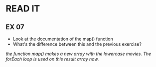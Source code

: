 # READ IT
## EX 07
* Look at the documentation of the map() function
* What's the difference between this and the previous exercise?

<em>
the function map() makes a new array with the lowercase movies. The forEach loop is used on this result array now.
</em>
